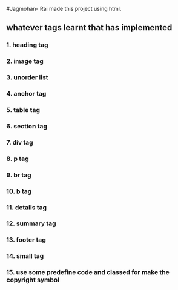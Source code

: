 #Jagmohan- Rai 
made this project using html.

## whatever tags learnt that has implemented

### 1. heading tag
### 2. image tag
### 3. unorder list
### 4. anchor tag
### 5. table tag
### 6. section tag
### 7. div tag
### 8. p tag
### 9. br tag
### 10.  b tag
### 11. details tag
### 12. summary tag
### 13. footer tag
### 14. small tag  
### 15. use some predefine code and classed for make the copyright symbol
 
